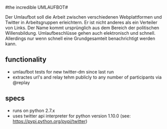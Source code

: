 #the incredible UMLAUFBOT#

Der Umlaufbot soll die Arbeit zwischen verschiedenen Webplattformen und Twitter in Arbeitsgruppen erleichtern. Er ist nicht anderes als ein Verteiler von Links. Der Name kommt ursprünglich aus dem Bereich der politischen Willensbildung. Umlaufbeschlüsse gehen auch elektronisch und schnell. Allerdings nur wenn schnell eine Grundgesamteit benachrichtigt werden kann.

## functionality ##

- umlaufbot tests for new twitter-dm since last run
- extractes url's and relay tehm publicly to any number of participants via @replay

## specs ##

- runs on python 2.7.x
- uses twitter api interpreter for python version 1.10.0 (see: https://pypi.python.org/pypi/twitter)

 
